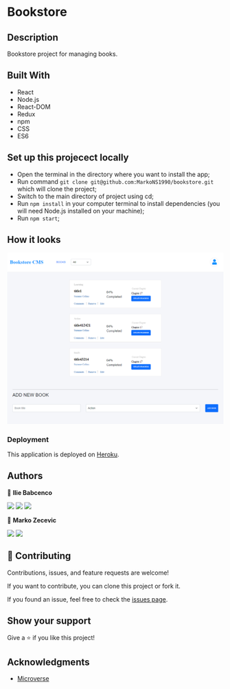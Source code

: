 # Bookstore

## Description

Bookstore project for managing books.

## Built With

- React
- Node.js
- React-DOM
- Redux
- npm
- CSS
- ES6

## Set up this projecect locally

- Open the terminal in the directory where you want to install the app;
- Run command `git clone git@github.com:MarkoNS1990/bookstore.git` which will clone the project;
- Switch to the main directory of project using cd;
- Run `npm install` in your computer terminal to install dependencies (you will need Node.js installed on your machine);
- Run `npm start`;

## How it looks


![](src/assets/bookstore.png)


### Deployment

This application is deployed on [Heroku](https://best-bookstore.herokuapp.com/).

## Authors

👤 **Ilie Babcenco**

[![](https://img.shields.io/badge/GitHub-100000?style=for-the-badge&logo=github&logoColor=white)](https://github.com/iliebabcenco) [![](https://img.shields.io/badge/LinkedIn-0077B5?style=for-the-badge&logo=linkedin&logoColor=white)](https://www.linkedin.com/in/ilie-babcenco-72459a1b1/) [![](https://img.shields.io/badge/Twitter-1DA1F2?style=for-the-badge&logo=twitter&logoColor=white)](https://twitter.com/BabcencoIlie)

👤 **Marko Zecevic**

[![](https://img.shields.io/badge/GitHub-100000?style=for-the-badge&logo=github&logoColor=white)](https://github.com/MarkoNS1990) [![](https://img.shields.io/badge/LinkedIn-0077B5?style=for-the-badge&logo=linkedin&logoColor=white)](https://www.linkedin.com/in/zecevicmarko/) 

## 🤝 Contributing

Contributions, issues, and feature requests are welcome!

If you want to contribute, you can clone this project or fork it.

If you found an issue, feel free to check the [issues page](https://github.com/MarkoNS1990/bookstore/issues).

## Show your support

Give a ⭐️ if you like this project!

## Acknowledgments

- [Microverse](https://www.microverse.org/)